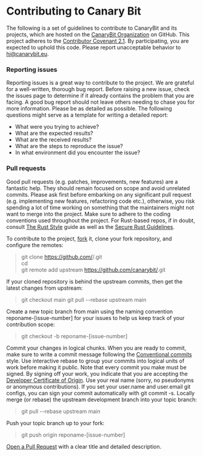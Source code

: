 # Contributing to Canary Bit
The following is a set of guidelines to contribute to CanaryBit and its projects, which are hosted on the
[CanaryBit Organization](https://github.com/canarybit) on GitHub.
This project adheres to the [Contributor Covenant 2.1](https://www.contributor-covenant.org/version/2/1/code_of_conduct/).
By participating, you are expected to uphold this code. Please report unacceptable behavior to [hi@canarybit.eu](mailto:hi@canarybit.eu).

### Reporting issues
Reporting issues is a great way to contribute to the project. 
We are grateful for a well-written, thorough bug report.
Before raising a new issue, check the issues page to determine if it already contains the problem that you are facing.
A good bug report should not leave others needing to chase you for more information. Please be as detailed as possible. The following questions might serve as a template for writing a detailed report:

- What were you trying to achieve?
- What are the expected results?
- What are the received results?
- What are the steps to reproduce the issue?
- In what environment did you encounter the issue?

### Pull requests
Good pull requests (e.g. patches, improvements, new features) are a fantastic help. 
They should remain focused on scope and avoid unrelated commits.
Please ask first before embarking on any significant pull request (e.g. implementing new features, refactoring code etc.), 
otherwise, you risk spending a lot of time working on something that the maintainers might not want to merge into the project.
Make sure to adhere to the coding conventions used throughout the project. 
For Rust-based repos, if in doubt, consult [The Rust Style](https://doc.rust-lang.org/nightly/style-guide/) guide
as well as the [Secure Rust Guidelines](https://anssi-fr.github.io/rust-guide/).

To contribute to the project, [fork](https://docs.github.com/en/pull-requests/collaborating-with-pull-requests/working-with-forks/fork-a-repo) it, clone your fork repository, and configure the remotes:

> git clone https://github.com/<your-username>/<repo-name>.git  
> cd <repo-name>  
> git remote add upstream https://github.com/canarybit/<repo-name>.git

If your cloned repository is behind the upstream commits, then get the latest changes from upstream:
> git checkout main
> git pull --rebase upstream main

Create a new topic branch from main using the naming convention reponame-[issue-number] for your issues to help us keep 
track of your contribution scope:
> git checkout -b reponame-[issue-number]

Commit your changes in logical chunks. When you are ready to commit, make sure to write a commit message following the 
[Conventional commits](https://www.conventionalcommits.org/en/v1.0.0/) style. 
Use interactive rebase to group your commits into logical units of work before making it public.
Note that every commit you make must be signed. By signing off your work, you indicate that you are accepting the 
[Developer Certificate of Origin](https://developercertificate.org/).
Use your real name (sorry, no pseudonyms or anonymous contributions). 
If you set your user.name and user.email git configs, you can sign your commit automatically with git commit -s.
Locally merge (or rebase) the upstream development branch into your topic branch:

> git pull --rebase upstream main

Push your topic branch up to your fork:
> git push origin reponame-[issue-number]

[Open a Pull Request](https://docs.github.com/en/pull-requests/collaborating-with-pull-requests/proposing-changes-to-your-work-with-pull-requests/about-pull-requests) with a clear title and detailed description.

